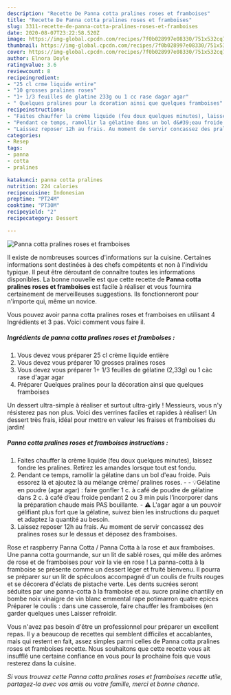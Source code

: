 ```yaml
---
description: "Recette De Panna cotta pralines roses et framboises"
title: "Recette De Panna cotta pralines roses et framboises"
slug: 3311-recette-de-panna-cotta-pralines-roses-et-framboises
date: 2020-08-07T23:22:58.520Z
image: https://img-global.cpcdn.com/recipes/7f0b028997e08330/751x532cq70/panna-cotta-pralines-roses-et-framboises-photo-principale-de-la-recette.jpg
thumbnail: https://img-global.cpcdn.com/recipes/7f0b028997e08330/751x532cq70/panna-cotta-pralines-roses-et-framboises-photo-principale-de-la-recette.jpg
cover: https://img-global.cpcdn.com/recipes/7f0b028997e08330/751x532cq70/panna-cotta-pralines-roses-et-framboises-photo-principale-de-la-recette.jpg
author: Elnora Doyle
ratingvalue: 3.6
reviewcount: 8
recipeingredient:
- "25 cl crme liquide entire"
- "10 grosses pralines roses"
- "1+ 1/3 feuilles de glatine 233g ou 1 cc rase dagar agar"
- " Quelques pralines pour la dcoration ainsi que quelques framboises"
recipeinstructions:
- "Faites chauffer la crème liquide (feu doux quelques minutes), laissez fondre les pralines. Retirez les amandes lorsque tout est fondu."
- "Pendant ce temps, ramollir la gélatine dans un bol d&#39;eau froide. Puis essorez là et ajoutez là au mélange crème/ pralines roses.  💡Gélatine en poudre (agar agar) : faire gonfler 1 c. à café de poudre de gélatine dans 2 c. à café d’eau froide pendant 2 ou 3 min puis l’incorporer dans la préparation chaude mais PAS bouillante. ⚠️ L&#39;agar agar a un pouvoir gélifiant plus fort que la gélatine, suivez bien les instructions du paquet et adaptez la quantité au besoin."
- "Laissez reposer 12h au frais. Au moment de servir concassez des pralines roses sur le dessus et déposez des framboises."
categories:
- Resep
tags:
- panna
- cotta
- pralines

katakunci: panna cotta pralines 
nutrition: 224 calories
recipecuisine: Indonesian
preptime: "PT24M"
cooktime: "PT30M"
recipeyield: "2"
recipecategory: Dessert

---
```



![Panna cotta pralines roses et framboises](https://img-global.cpcdn.com/recipes/7f0b028997e08330/751x532cq70/panna-cotta-pralines-roses-et-framboises-photo-principale-de-la-recette.jpg)

Il existe de nombreuses sources d'informations sur la cuisine. Certaines informations sont destinées à des chefs compétents et non à l'individu typique. Il peut être déroutant de connaître toutes les informations disponibles. La bonne nouvelle est que cette recette de <strong> Panna cotta pralines roses et framboises </strong> est facile à réaliser et vous fournira certainement de merveilleuses suggestions. Ils fonctionneront pour n'importe qui, même un novice.

<!--inarticleads1-->

Vous pouvez avoir panna cotta pralines roses et framboises en utilisant 4 Ingrédients et 3 pas. Voici comment vous faire il.

##### Ingrédients de panna cotta pralines roses et framboises :

1. Vous devez vous préparer 25 cl crème liquide entière
1. Vous devez vous préparer 10 grosses pralines roses
1. Vous devez vous préparer 1+ 1/3 feuilles de gélatine (2,33g) ou 1 càc rase d&#39;agar agar
1. Préparer  Quelques pralines pour la décoration ainsi que quelques framboises


Un dessert ultra-simple à réaliser et surtout ultra-girly ! Messieurs, vous n&#39;y résisterez pas non plus. Voici des verrines faciles et rapides à réaliser! Un dessert très frais, idéal pour mettre en valeur les fraises et framboises du jardin! 

<!--inarticleads2-->

##### Panna cotta pralines roses et framboises instructions :

1. Faites chauffer la crème liquide (feu doux quelques minutes), laissez fondre les pralines. Retirez les amandes lorsque tout est fondu.
1. Pendant ce temps, ramollir la gélatine dans un bol d&#39;eau froide. Puis essorez là et ajoutez là au mélange crème/ pralines roses. -  - 💡Gélatine en poudre (agar agar) : faire gonfler 1 c. à café de poudre de gélatine dans 2 c. à café d’eau froide pendant 2 ou 3 min puis l’incorporer dans la préparation chaude mais PAS bouillante. - ⚠️ L&#39;agar agar a un pouvoir gélifiant plus fort que la gélatine, suivez bien les instructions du paquet et adaptez la quantité au besoin.
1. Laissez reposer 12h au frais. Au moment de servir concassez des pralines roses sur le dessus et déposez des framboises.


Rose et raspberry Panna Cotta / Panna Cotta à la rose et aux framboises. Une panna cotta gourmande, sur un lit de sablé roses, qui mêle des arômes de rose et de framboises pour voir la vie en rose ! La panna-cotta à la framboise se présente comme un dessert léger et fruité bienvenu. Il pourra se préparer sur un lit de spéculoos accompagné d&#39;un coulis de fruits rouges et se décorera d&#39;éclats de pistache verte. Les dents sucrées seront séduites par une panna-cotta à la framboise et au. sucre praline chantilly en bombe noix vinaigre de vin blanc emmental rape potimarron quatre epices Préparer le coulis : dans une casserole, faire chauffer les framboises (en garder quelques unes Laisser refroidir. 

<!--inarticleads1-->

<p>
Vous n'avez pas besoin d'être un professionnel pour préparer un excellent repas. Il y a beaucoup de recettes qui semblent difficiles et accablantes, mais qui restent en fait, assez simples parmi celles de Panna cotta pralines roses et framboises recette. Nous souhaitons que cette recette vous ait insufflé une certaine confiance en vous pour la prochaine fois que vous resterez dans la cuisine.
</p>

<p>
<i>Si vous trouvez cette Panna cotta pralines roses et framboises recette utile, partagez-la avec vos amis ou votre famille, merci et bonne chance.</i>
</p>
